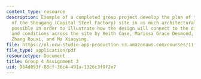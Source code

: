```yaml
---
content_type: resource
description: Example of a completed group project develop the plan of the upper area
  of the Shougang (Capital Steel Factory) site in as much architectural detail as
  possible in order to illustrate how the design will connect to the different uses
  and conditions across the site by Keith Case, Marissa Grace Desmond, Kristina Katich,
  Zhang Rouxi, and Ma Xiaoying.
file: https://ol-ocw-studio-app-production.s3.amazonaws.com/courses/11-307-beijing-urban-design-studio-summer-2008/964d893f88cf36c4491a1326c3f9f2e7_group4_assn3.pdf
file_type: application/pdf
resourcetype: Document
title: Group 4 Assignment 3
uid: 964d893f-88cf-36c4-491a-1326c3f9f2e7
---
```

